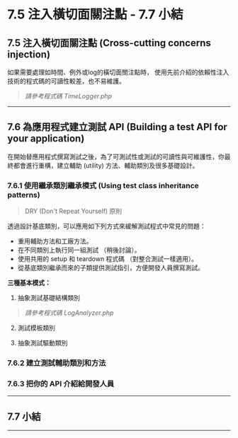 # 7.5 注入橫切面關注點 - 7.7 小結

## 7.5 注入橫切面關注點 (Cross-cutting concerns injection)

如果需要處理如時間、例外或log的橫切面關注點時，
使用先前介紹的依賴性注入技術的程式碼的可讀性較差，也不易維護。

>*請參考程式碼 TimeLogger.php*

---
## 7.6 為應用程式建立測試 API (Building a test API for your application)

在開始替應用程式撰寫測試之後，為了可測試性或測試的可讀性與可維護性，你最終都會進行重構，建立輔助 (utility) 方法、輔助類別及很多基礎設計。

### 7.6.1 使用繼承類別繼承模式 (Using test class inheritance patterns)

> DRY (Don't Repeat Yourself) 原則

透過設計基底類別，可以應用如下列方式來緩解測試程式中常見的問題：

- 重用輔助方法和工廠方法。
- 在不同類別上執行同一組測試 （稍後討論）。
- 使用共用的 setup 和 teardown 程式碼 （對整合測試一樣適用）。
- 從基底類別繼承而來的子類提供測試指引，方便開發人員撰寫測試。

**三種基本模式：**
1. 抽象測試基礎結構類別

>*請參考程式碼 LogAnalyzer.php*

2. 測試模板類別

3. 抽象測試驅動類別

### 7.6.2 建立測試輔助類別和方法
### 7.6.3 把你的 API 介紹給開發人員
---
## 7.7 小結
---

